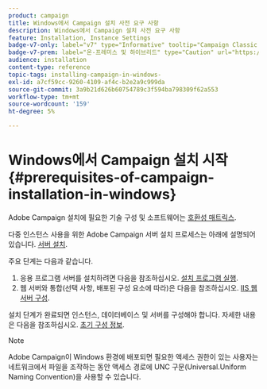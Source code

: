 ```yaml
---
product: campaign
title: Windows에서 Campaign 설치 사전 요구 사항
description: Windows에서 Campaign 설치 사전 요구 사항
feature: Installation, Instance Settings
badge-v7-only: label="v7" type="Informative" tooltip="Campaign Classic v7에만 적용"
badge-v7-prem: label="온-프레미스 및 하이브리드" type="Caution" url="https://experienceleague.adobe.com/docs/campaign-classic/using/installing-campaign-classic/architecture-and-hosting-models/hosting-models-lp/hosting-models.html?lang=ko" tooltip="온-프레미스 및 하이브리드 배포에만 적용"
audience: installation
content-type: reference
topic-tags: installing-campaign-in-windows-
exl-id: a7cf59cc-9260-4109-af4c-b2e2a9c999da
source-git-commit: 3a9b21d626b60754789c3f594ba798309f62a553
workflow-type: tm+mt
source-wordcount: '159'
ht-degree: 5%

---
```


# Windows에서 Campaign 설치 시작 {#prerequisites-of-campaign-installation-in-windows}



Adobe Campaign 설치에 필요한 기술 구성 및 소프트웨어는 [호환성 매트릭스](../../rn/using/compatibility-matrix.md).

다중 인스턴스 사용을 위한 Adobe Campaign 서버 설치 프로세스는 아래에 설명되어 있습니다. [서버 설치](../../installation/using/installing-the-server.md).

주요 단계는 다음과 같습니다.

1. 응용 프로그램 서버를 설치하려면 다음을 참조하십시오. [설치 프로그램 실행](../../installation/using/installing-the-server.md#executing-the-installation-program).
1. 웹 서버와 통합(선택 사항, 배포된 구성 요소에 따라)은 다음을 참조하십시오. [IIS 웹 서버 구성](../../installation/using/integration-into-a-web-server-for-windows.md#configuring-the-iis-web-server).

설치 단계가 완료되면 인스턴스, 데이터베이스 및 서버를 구성해야 합니다. 자세한 내용은 다음을 참조하십시오. [초기 구성 정보](../../installation/using/about-initial-configuration.md).

>[!NOTE]
>
>Adobe Campaign이 Windows 환경에 배포되면 필요한 액세스 권한이 있는 사용자는 네트워크에서 파일을 조작하는 동안 액세스 경로에 UNC 구문(Universal.Uniform Naming Convention)을 사용할 수 있습니다.
